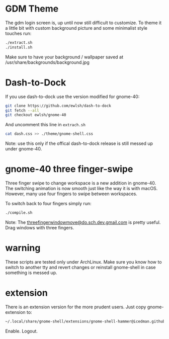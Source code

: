 # GDM Theme

The gdm login screen is, up until now still difficult to customize.
To theme it a little bit with custom background picture and some minimalist style touches run:

```sh
./extract.sh
./install.sh
```

Make sure to have your background / wallpaper saved at /usr/share/backgrounds/background.jpg

# Dash-to-Dock

If you use dash-to-dock use the version modified for gnome-40:

```sh
git clone https://github.com/ewlsh/dash-to-dock
git fetch --all
git checkout ewlsh/gnome-40
```

And uncomment this line in `extrach.sh`

```sh
cat dash.css >> ./theme/gnome-shell.css
```

Note: use this only if the offical dash-to-dock release is still messed up under gnome-40.

# gnome-40 three finger-swipe

Three finger swipe to change workspace is a new addition in gnome-40. The switching animation is now smooth just like the way it is with macOS. However, many use four fingers to swipe between workspaces.

To switch back to four fingers simply run:

```sh
./compile.sh
```
Note: The threefingerwindowmove@do.sch.dev.gmail.com is pretty useful. Drag windows with three fingers.


# warning
These scripts are tested only under ArchLinux. Make sure you know how to switch to another tty and revert changes or reinstall gnome-shell in case something is messed up.


# extension
There is an extension version for the more prudent users. Just copy gnome-extension to:

```sh
~/.local/share/gnome-shell/extensions/gnome-shell-hammer@icedman.github.com
``` 

Enable. Logout.